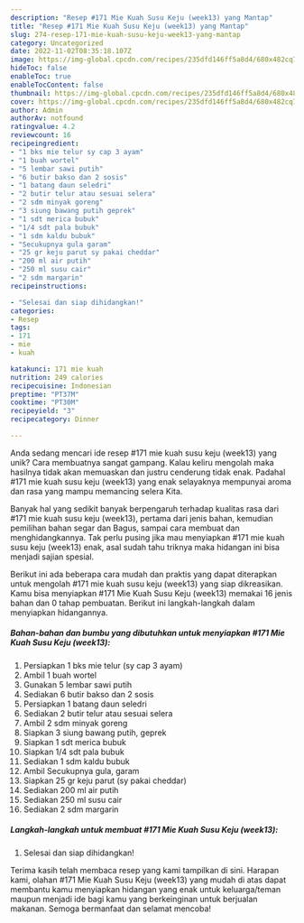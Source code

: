 ```yaml
---
description: "Resep #171 Mie Kuah Susu Keju (week13) yang Mantap"
title: "Resep #171 Mie Kuah Susu Keju (week13) yang Mantap"
slug: 274-resep-171-mie-kuah-susu-keju-week13-yang-mantap
category: Uncategorized
date: 2022-11-02T08:35:18.107Z
image: https://img-global.cpcdn.com/recipes/235dfd146ff5a8d4/680x482cq70/171-mie-kuah-susu-keju-week13-foto-resep-utama.jpg
hideToc: false
enableToc: true
enableTocContent: false
thumbnail: https://img-global.cpcdn.com/recipes/235dfd146ff5a8d4/680x482cq70/171-mie-kuah-susu-keju-week13-foto-resep-utama.jpg
cover: https://img-global.cpcdn.com/recipes/235dfd146ff5a8d4/680x482cq70/171-mie-kuah-susu-keju-week13-foto-resep-utama.jpg
author: Admin
authorAv: notfound
ratingvalue: 4.2
reviewcount: 16
recipeingredient:
- "1 bks mie telur sy cap 3 ayam"
- "1 buah wortel"
- "5 lembar sawi putih"
- "6 butir bakso dan 2 sosis"
- "1 batang daun seledri"
- "2 butir telur atau sesuai selera"
- "2 sdm minyak goreng"
- "3 siung bawang putih geprek"
- "1 sdt merica bubuk"
- "1/4 sdt pala bubuk"
- "1 sdm kaldu bubuk"
- "Secukupnya gula garam"
- "25 gr keju parut sy pakai cheddar"
- "200 ml air putih"
- "250 ml susu cair"
- "2 sdm margarin"
recipeinstructions:

- "Selesai dan siap dihidangkan!"
categories:
- Resep
tags:
- 171
- mie
- kuah

katakunci: 171 mie kuah 
nutrition: 249 calories
recipecuisine: Indonesian
preptime: "PT37M"
cooktime: "PT30M"
recipeyield: "3"
recipecategory: Dinner

---
```





Anda sedang mencari ide resep #171 mie kuah susu keju (week13) yang unik? Cara membuatnya sangat gampang. Kalau keliru mengolah maka hasilnya tidak akan memuaskan dan justru cenderung tidak enak. Padahal #171 mie kuah susu keju (week13) yang enak selayaknya mempunyai aroma dan rasa yang mampu memancing selera Kita.





Banyak hal yang sedikit banyak berpengaruh terhadap kualitas rasa dari #171 mie kuah susu keju (week13), pertama dari jenis bahan, kemudian pemilihan bahan segar dan Bagus, sampai cara membuat dan menghidangkannya. Tak perlu pusing jika mau menyiapkan #171 mie kuah susu keju (week13) enak,      asal sudah tahu triknya maka hidangan ini bisa menjadi sajian spesial.





















Berikut ini ada beberapa cara mudah dan praktis yang dapat diterapkan untuk mengolah #171 mie kuah susu keju (week13) yang siap dikreasikan. Kamu bisa menyiapkan #171 Mie Kuah Susu Keju (week13) memakai 16 jenis bahan dan 0 tahap pembuatan. Berikut ini langkah-langkah dalam menyiapkan hidangannya.

<!--inarticleads1-->

##### Bahan-bahan dan bumbu yang dibutuhkan untuk menyiapkan #171 Mie Kuah Susu Keju (week13):

1. Persiapkan 1 bks mie telur (sy cap 3 ayam)
1. Ambil 1 buah wortel
1. Gunakan 5 lembar sawi putih
1. Sediakan 6 butir bakso dan 2 sosis
1. Persiapkan 1 batang daun seledri
1. Sediakan 2 butir telur atau sesuai selera
1. Ambil 2 sdm minyak goreng
1. Siapkan 3 siung bawang putih, geprek
1. Siapkan 1 sdt merica bubuk
1. Siapkan 1/4 sdt pala bubuk
1. Sediakan 1 sdm kaldu bubuk
1. Ambil Secukupnya gula, garam
1. Siapkan 25 gr keju parut (sy pakai cheddar)
1. Sediakan 200 ml air putih
1. Sediakan 250 ml susu cair
1. Sediakan 2 sdm margarin




<!--inarticleads2-->

##### Langkah-langkah untuk membuat #171 Mie Kuah Susu Keju (week13):


1. Selesai dan siap dihidangkan!



Terima kasih telah membaca resep yang kami tampilkan di sini. Harapan kami, olahan #171 Mie Kuah Susu Keju (week13) yang mudah di atas dapat membantu kamu menyiapkan hidangan yang enak untuk keluarga/teman maupun menjadi ide bagi kamu yang berkeinginan untuk berjualan makanan. Semoga bermanfaat dan selamat mencoba!
